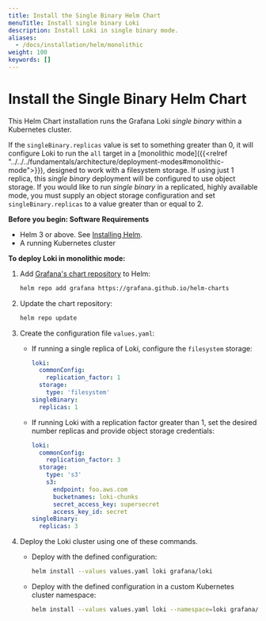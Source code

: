 ```yaml
---
title: Install the Single Binary Helm Chart
menuTitle: Install single binary Loki
description: Install Loki in single binary mode.
aliases:
  - /docs/installation/helm/monolithic
weight: 100
keywords: []
---
```


# Install the Single Binary Helm Chart

This Helm Chart installation runs the Grafana Loki *single binary* within a Kubernetes cluster.

If the `singleBinary.replicas` value is set to something greater than 0, it will configure Loki to run the `all` target in a [monolithic mode]({{<relref "../../../fundamentals/architecture/deployment-modes#monolithic-mode">}}), designed to work with a filesystem storage. If using just 1 replica, this *single binary* deployment will be configured to use object storage. If you would like to run *single binary* in a replicated, highly available mode, you must supply an object storage configuration and set `singleBinary.replicas` to a value greater than or equal to 2.

**Before you begin: Software Requirements**

- Helm 3 or above. See [Installing Helm](https://helm.sh/docs/intro/install/).
- A running Kubernetes cluster

**To deploy Loki in monolithic mode:**

1. Add [Grafana's chart repository](https://github.com/grafana/helm-charts) to Helm:

    ```bash
    helm repo add grafana https://grafana.github.io/helm-charts
    ```

1. Update the chart repository:

    ```bash
    helm repo update
    ```

1. Create the configuration file `values.yaml`:

    - If running a single replica of Loki, configure the `filesystem` storage:

      ```yaml
      loki:
        commonConfig:
          replication_factor: 1
        storage:
          type: 'filesystem'
      singleBinary:
        replicas: 1
      ```

    - If running Loki with a replication factor greater than 1, set the desired number replicas and provide object storage credentials:

      ```yaml
      loki:
        commonConfig:
          replication_factor: 3
        storage:
          type: 's3'
          s3:
            endpoint: foo.aws.com
            bucketnames: loki-chunks
            secret_access_key: supersecret
            access_key_id: secret
      singleBinary:
        replicas: 3
      ```

1. Deploy the Loki cluster using one of these commands.

    - Deploy with the defined configuration:

        ```bash
        helm install --values values.yaml loki grafana/loki
        ```

    - Deploy with the defined configuration in a custom Kubernetes cluster namespace:

        ```bash
        helm install --values values.yaml loki --namespace=loki grafana/loki
        ```
